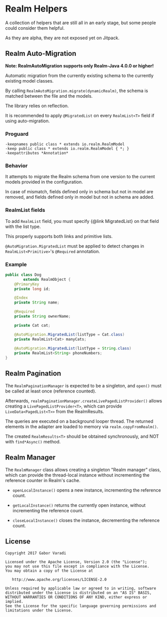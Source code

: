 # Realm Helpers

A collection of helpers that are still all in an early stage, but some people could consider them helpful.

As they are alpha, they are not exposed yet on Jitpack.

## Realm Auto-Migration

**Note: RealmAutoMigration supports only Realm-Java 4.0.0 or higher!**

Automatic migration from the currently existing schema to the currently existing model classes.

By calling `RealmAutoMigration.migrate(dynamicRealm)`, the schema is matched between the file and the models. 

The library relies on reflection.

It is recommended to apply `@MigratedList` on every `RealmList<T>` field if using auto-migration.

### Proguard

```
-keepnames public class * extends io.realm.RealmModel
-keep public class * extends io.realm.RealmModel { *; }
-keepattributes *Annotation*
```

### Behavior

It attempts to migrate the Realm schema from one version to the current models provided in the configuration.

In case of mismatch, fields defined only in schema but not in model are removed, and fields defined only in model but not in schema are added.

### RealmList fields

To add `RealmList` field, you must specify {@link MigratedList} on that field with the list type.

This properly supports both links and primitive lists. 

`@AutoMigration.MigratedList` must be applied to detect changes in `RealmList<Primitive>`'s `@Required` annotation.

### Example

``` java
public class Dog
        extends RealmObject {
    @PrimaryKey
    private long id;

    @Index
    private String name;

    @Required
    private String ownerName;

    private Cat cat;

    @AutoMigration.MigratedList(listType = Cat.class)
    private RealmList<Cat> manyCats;
    
    @AutoMigration.MigratedList(listType = String.class)
    private RealmList<String> phoneNumbers;
}
```

## Realm Pagination

The `RealmPaginationManager` is expected to be a singleton, and `open()` must be called at least once (reference counted).

Afterwards, `realmPaginationManager.createLivePagedListProvider()` allows creating a `LivePagedListProvider<T>`, which can provide `LiveData<PagedList<T>>` from the RealmResults.

The queries are executed on a background looper thread. The returned elements in the adapter are loaded to memory via `realm.copyFromRealm()`.

The created `RealmResults<T>` should be obtained synchronously, and NOT with `find*Async()` method.

## Realm Manager

The `RealmManager` class allows creating a singleton "Realm manager" class, which can provide the thread-local instance without incrementing the reference counter in Realm's cache.

- `openLocalInstance()` opens a new instance, incrementing the reference count.

- `getLocalInstance()` returns the currently open instance, without incrementing the reference count.

- `closeLocalInstance()` closes the instance, decrementing the reference count.


## License

    Copyright 2017 Gabor Varadi

    Licensed under the Apache License, Version 2.0 (the "License");
    you may not use this file except in compliance with the License.
    You may obtain a copy of the License at

       http://www.apache.org/licenses/LICENSE-2.0

    Unless required by applicable law or agreed to in writing, software
    distributed under the License is distributed on an "AS IS" BASIS,
    WITHOUT WARRANTIES OR CONDITIONS OF ANY KIND, either express or implied.
    See the License for the specific language governing permissions and
    limitations under the License.
